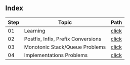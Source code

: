 ## Index

Step | Topic | Path
---|---|---
01 | Learning | [click](./Learning/README.md)
02 | Postfix, Infix, Prefix Conversions | [click](./Conversions/README.md)
03 | Monotonic Stack/Queue Problems | [click](./MonotonicStackQueueProblems/README.md)
04 | Implementations Problems | [click](./Implementations/README.md)
